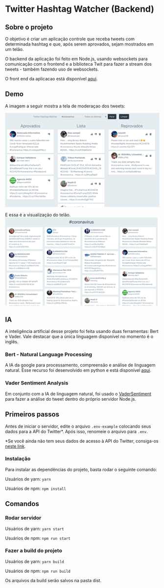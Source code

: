 # Twitter Hashtag Watcher (Backend)

## Sobre o projeto

O objetivo é criar um aplicação controle que receba tweets com determinada hashtag e que, após serem aprovados, sejam mostrados em um telão.

O backend da aplicação foi feito em Node.js, usando websockets para comunicação com o frontend e a biblioteca Twit para fazer a stream dos tweets - também fazendo uso de websockets.

O front end da aplicacao está disponível [aqui](https://github.com/viclen/twitter-hashtag-watcher-frontend).

## Demo

A imagem a seguir mostra a tela de moderaçao dos tweets:

![Admin Panel](./git-img/admin.png)

E essa é a visualização do telão.
![Screen View](./git-img/screen.png)

## IA

A inteligência artificial desse projeto foi feita usando duas ferramentas: Bert e Vader. Vale destacar que a única linguagem disponível no momento é o inglês.

### Bert - Natural Language Processing

A IA da google para processamento, compreensão e análise de linguagem natural. Esse recurso foi desenvolvido em python e está disponível [aqui](https://github.com/viclen/nlp-twitter-python).

### Vader Sentiment Analysis

Em conjunto com a IA de linguagem natural, foi usado o [VaderSentiment](https://github.com/cjhutto/vaderSentiment) para fazer a análise do tweet dentro do próprio servidor Node.js.

## Primeiros passos

Antes de iniciar o servidor, edite o arquivo `.env-example` colocando seus dados para a API do Twitter*. Após isso, renomeie o arquivo para `.env`.

*Se você ainda não tem seus dados de acesso à API do Twitter, consiga-os [neste link](https://developer.twitter.com).

### Instalação

Para instalar as dependências do projeto, basta rodar o seguinte comando:

Usuários de yarn:
`yarn`

Usuários de npm:
`npm install`

## Comandos

### Rodar servidor

Usuários de yarn:
`yarn start`

Usuários de npm:
`npm run start`

### Fazer a build do projeto

Usuários de yarn:
`yarn build`

Usuários de npm:
`npm run build`

Os arquivos da build serão salvos na pasta dist.
